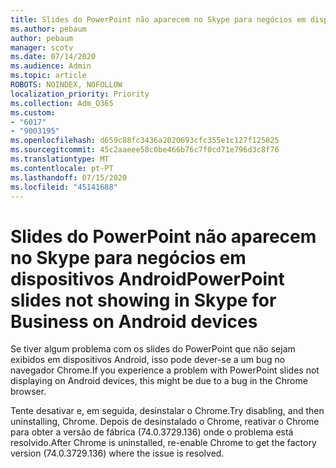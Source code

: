 ```yaml
---
title: Slides do PowerPoint não aparecem no Skype para negócios em dispositivos Android
ms.author: pebaum
author: pebaum
manager: scotv
ms.date: 07/14/2020
ms.audience: Admin
ms.topic: article
ROBOTS: NOINDEX, NOFOLLOW
localization_priority: Priority
ms.collection: Adm_O365
ms.custom:
- "6017"
- "9003195"
ms.openlocfilehash: d659c88fc3436a2020693cfc355e1c127f125825
ms.sourcegitcommit: 45c2aaeee58c0be466b76c7f0cd71e796d3c8f76
ms.translationtype: MT
ms.contentlocale: pt-PT
ms.lasthandoff: 07/15/2020
ms.locfileid: "45141688"
---
```

# <a name="powerpoint-slides-not-showing-in-skype-for-business-on-android-devices"></a><span data-ttu-id="d8692-102">Slides do PowerPoint não aparecem no Skype para negócios em dispositivos Android</span><span class="sxs-lookup"><span data-stu-id="d8692-102">PowerPoint slides not showing in Skype for Business on Android devices</span></span>

<span data-ttu-id="d8692-103">Se tiver algum problema com os slides do PowerPoint que não sejam exibidos em dispositivos Android, isso pode dever-se a um bug no navegador Chrome.</span><span class="sxs-lookup"><span data-stu-id="d8692-103">If you experience a problem with PowerPoint slides not displaying on Android devices, this might be due to a bug in the Chrome browser.</span></span>

<span data-ttu-id="d8692-104">Tente desativar e, em seguida, desinstalar o Chrome.</span><span class="sxs-lookup"><span data-stu-id="d8692-104">Try disabling, and then uninstalling, Chrome.</span></span> <span data-ttu-id="d8692-105">Depois de desinstalado o Chrome, reativar o Chrome para obter a versão de fábrica (74.0.3729.136) onde o problema está resolvido.</span><span class="sxs-lookup"><span data-stu-id="d8692-105">After Chrome is uninstalled, re-enable Chrome to get the factory version (74.0.3729.136) where the issue is resolved.</span></span>